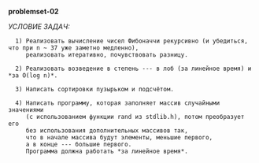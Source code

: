 **problemset-02**

*УСЛОВИЕ ЗАДАЧ:*

      1) Реализовать вычисление чисел Фибоначчи рекурсивно (и убедиться, что при n ~ 37 уже заметно медленно),
         реализовать итеративно, почувствовать разницу.

      2) Реализовать возведение в степень --- в лоб (за линейное время) и *за О(log n)*.

      3) Написать сортировки пузырьком и подсчётом.

      4) Написать программу, которая заполняет массив случайными значениями
         (с использованием функции rand из stdlib.h), потом преобразует его
         без использования дополнительных массивов так,
         что в начале массива будут элементы, меньшие первого,
         а в конце --- большие первого.
         Программа должна работать *за линейное время*.